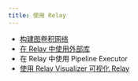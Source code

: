 ```yaml
---
title: 使用 Relay
---
```


* [构建图卷积网络](build_network)
* [在 Relay 中使用外部库](extenal_lib)
* 在 Relay 中使用 Pipeline Executor
* [使用 Relay Visualizer 可视化 Relay](relay_visualizer)